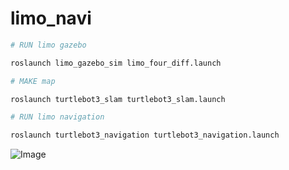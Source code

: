 # limo_navi

```bash
# RUN limo gazebo

roslaunch limo_gazebo_sim limo_four_diff.launch

# MAKE map

roslaunch turtlebot3_slam turtlebot3_slam.launch 

# RUN limo navigation

roslaunch turtlebot3_navigation turtlebot3_navigation.launch 
```



![Image](https://github.com/user-attachments/assets/ee866f04-584f-4eb8-9691-f0932da7a010)
